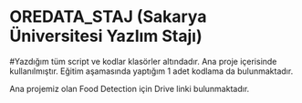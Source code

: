 # OREDATA_STAJ (Sakarya Üniversitesi Yazlım Stajı)
#Yazdığım tüm script ve kodlar klasörler altındadır. Ana proje içerisinde kullanılmıştır. Eğitim aşamasında yaptığım 1 adet kodlama da bulunmaktadır.

Ana projemiz olan Food Detection için Drive linki bulunmaktadır.

